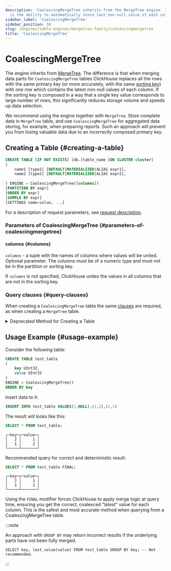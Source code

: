 ```yaml
---
description: 'CoalescingMergeTree inherits from the MergeTree engine. Its key feature
  is the ability to automatically store last non-null value of each column during part merges.'
sidebar_label: 'CoalescingMergeTree'
sidebar_position: 50
slug: /engines/table-engines/mergetree-family/coalescingmergetree
title: 'CoalescingMergeTree'
---
```


# CoalescingMergeTree

The engine inherits from [MergeTree](/engines/table-engines/mergetree-family/versionedcollapsingmergetree). The difference is that when merging data parts for `CoalescingMergeTree` tables ClickHouse replaces all the rows with the same primary key (or more accurately, with the same [sorting key](../../../engines/table-engines/mergetree-family/mergetree.md)) with one row which contains the latest non-null values of each column. If the sorting key is composed in a way that a single key value corresponds to large number of rows, this significantly reduces storage volume and speeds up data selection.

We recommend using the engine together with `MergeTree`. Store complete data in `MergeTree` table, and use `CoalescingMergeTree` for aggregated data storing, for example, when preparing reports. Such an approach will prevent you from losing valuable data due to an incorrectly composed primary key.

## Creating a Table {#creating-a-table}

```sql
CREATE TABLE [IF NOT EXISTS] [db.]table_name [ON CLUSTER cluster]
(
    name1 [type1] [DEFAULT|MATERIALIZED|ALIAS expr1],
    name2 [type2] [DEFAULT|MATERIALIZED|ALIAS expr2],
    ...
) ENGINE = CoalescingMergeTree([columns])
[PARTITION BY expr]
[ORDER BY expr]
[SAMPLE BY expr]
[SETTINGS name=value, ...]
```

For a description of request parameters, see [request description](../../../sql-reference/statements/create/table.md).

### Parameters of CoalescingMergeTree {#parameters-of-coalescingmergetree}

#### columns {#columns}

`columns` - a tuple with the names of columns where values will be united. Optional parameter.
    The columns must be of a numeric type and must not be in the partition or sorting key.

 If `columns` is not specified, ClickHouse unites the values in all columns that are not in the sorting key.

### Query clauses {#query-clauses}

When creating a `CoalescingMergeTree` table the same [clauses](../../../engines/table-engines/mergetree-family/mergetree.md) are required, as when creating a `MergeTree` table.

<details markdown="1">

<summary>Deprecated Method for Creating a Table</summary>

:::note
Do not use this method in new projects and, if possible, switch the old projects to the method described above.
:::

```sql
CREATE TABLE [IF NOT EXISTS] [db.]table_name [ON CLUSTER cluster]
(
    name1 [type1] [DEFAULT|MATERIALIZED|ALIAS expr1],
    name2 [type2] [DEFAULT|MATERIALIZED|ALIAS expr2],
    ...
) ENGINE [=] CoalescingMergeTree(date-column [, sampling_expression], (primary, key), index_granularity, [columns])
```

All of the parameters excepting `columns` have the same meaning as in `MergeTree`.

- `columns` — tuple with names of columns values of which will be summed. Optional parameter. For a description, see the text above.

</details>

## Usage Example {#usage-example}

Consider the following table:

```sql
CREATE TABLE test_table
(
    key UInt32,
    value UInt32
)
ENGINE = CoalescingMergeTree()
ORDER BY key
```

Insert data to it:

```sql
INSERT INTO test_table VALUES(1,NULL),(1,2),(2,1)
```

The result will looks like this:

```sql
SELECT * FROM test_table;
```

```text
┌─key─┬─value─┐
│   2 │     1 │
│   1 │     2 │
└─────┴───────┘
```

Recommended query for correct and deterministic result:

```sql
SELECT * FROM test_table FINAL;
```

```text
┌─key─┬─value─┐
│   2 │     1 │
│   1 │     2 │
└─────┴───────┘
```

Using the `FINAL` modifier forces ClickHouse to apply merge logic at query time, ensuring you get the correct, coalesced "latest" value for each column. This is the safest and most accurate method when querying from a CoalescingMergeTree table.

:::note

An approach with `GROUP BY` may return incorrect results if the underlying parts have not been fully merged.

```
SELECT key, last_value(value) FROM test_table GROUP BY key; -- Not recommended.
```

:::
